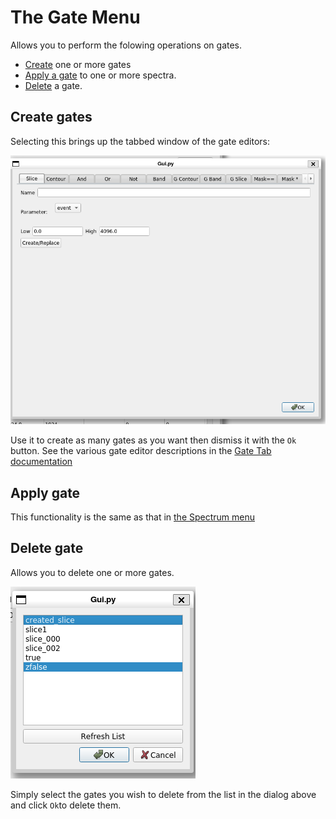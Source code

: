 # The Gate Menu

Allows you to perform the folowing operations on gates.

*  [Create](#create-gates) one or more gates
*  [Apply a gate](#apply-gate) to one or more spectra.
*  [Delete](#delete-gate) a gate.


## Create gates

Selecting this brings up the tabbed window of the gate editors:

![Gate editors](./images/gate_editors.png)

Use it to create as many gates as you want then dismiss it with the ```Ok``` button.
See the various gate editor descriptions in the [Gate Tab documentation](./chap4_4.md)

## Apply gate

  This functionality is the same as that in [the Spectrum menu](./chap4_7.md#apply-gate) 

## Delete gate
 
 Allows you to delete one or more gates.  

 ![Delete gate](./images/delgate-dialog.png)

 Simply select the gates you wish to delete from the list in the dialog above and click ```Ok```to delete them.